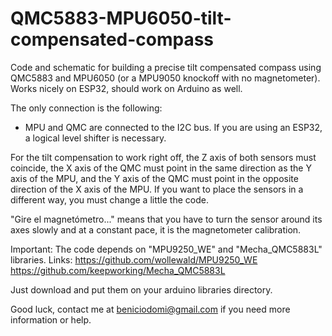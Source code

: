 # QMC5883-MPU6050-tilt-compensated-compass
Code and schematic for building a precise tilt compensated compass using QMC5883 and MPU6050 (or a MPU9050 knockoff with no magnetometer).
Works nicely on ESP32, should work on Arduino as well.

The only connection is the following:
* MPU and QMC are connected to the I2C bus. If you are using an ESP32, a logical level shifter is necessary.

For the tilt compensation to work right off, the Z axis of both sensors must coincide, the X axis of the QMC must point in the same direction as the Y axis of the MPU, and the Y axis of the QMC must point in the opposite direction of the X axis of the MPU. If you want to place the sensors in a different way, you must change a little the code.

"Gire el magnetómetro..." means that you have to turn the sensor around its axes slowly and at a constant pace, it is the magnetometer calibration.

Important: The code depends on "MPU9250_WE" and "Mecha_QMC5883L" libraries. Links: 
https://github.com/wollewald/MPU9250_WE
https://github.com/keepworking/Mecha_QMC5883L

Just download and put them on your arduino libraries directory.

Good luck, contact me at beniciodomi@gmail.com if you need more information or help.
